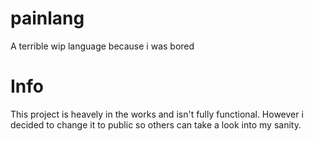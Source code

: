 # painlang
A terrible wip language because i was bored

# Info
This project is heavely in the works and isn't fully functional. However i decided to change it to public so others can take a look into my sanity.
